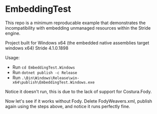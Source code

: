 # EmbeddingTest

This repo is a minimum reproducable example that demonstrates the incompatibility with embedding unmanaged resources within the Stride engine.

Project built for Windows x64 (the embedded native assemblies target windows x64)
Stride 4.1.0.1898

Usage:

- Run `cd EmbeddingTest.Windows`
- Run `dotnet publish -c Release`
- Run `.\Bin\Windows\Release\win-x64\publish\EmbeddingTest.Windows.exe`

Notice it doesn't run, this is due to the lack of support for Costura.Fody.

Now let's see if it works without Fody. Delete FodyWeavers.xml, publish again using the steps above, and notice it runs perfectly fine.

